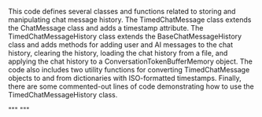 This code defines several classes and functions related to storing and manipulating chat message history. The TimedChatMessage class extends the ChatMessage class and adds a timestamp attribute. The TimedChatMessageHistory class extends the BaseChatMessageHistory class and adds methods for adding user and AI messages to the chat history, clearing the history, loading the chat history from a file, and applying the chat history to a ConversationTokenBufferMemory object. The code also includes two utility functions for converting TimedChatMessage objects to and from dictionaries with ISO-formatted timestamps. Finally, there are some commented-out lines of code demonstrating how to use the TimedChatMessageHistory class.

"""
"""
